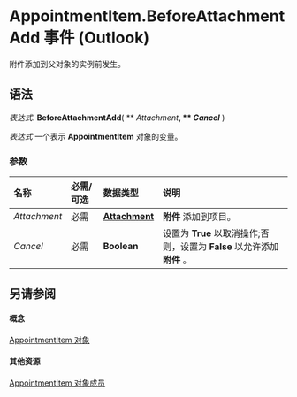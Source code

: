 
# AppointmentItem.BeforeAttachmentAdd 事件 (Outlook)

附件添加到父对象的实例前发生。


## 语法

 _表达式_. **BeforeAttachmentAdd**( ** _Attachment_**, ** _Cancel_** )

 _表达式_ 一个表示 **AppointmentItem** 对象的变量。


### 参数



|**名称**|**必需/可选**|**数据类型**|**说明**|
|:-----|:-----|:-----|:-----|
| _Attachment_|必需|**[Attachment](3e11582b-ac90-0948-bc37-506570bb287b.md)**|**附件** 添加到项目。|
| _Cancel_|必需|**Boolean**|设置为 **True** 以取消操作;否则，设置为 **False** 以允许添加 **附件** 。|

## 另请参阅


#### 概念


[AppointmentItem 对象](204a409d-654e-27aa-643a-8344c631b82d.md)
#### 其他资源


[AppointmentItem 对象成员](c72c459d-6d3c-7a05-aa4a-b1b767ddc0b2.md)